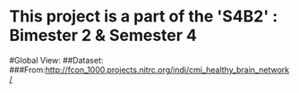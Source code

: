# This project is a part of the 'S4B2' : Bimester 2 & Semester 4

#Global View:
##Dataset: 
###From:http://fcon_1000.projects.nitrc.org/indi/cmi_healthy_brain_network/


